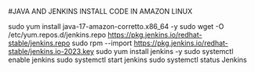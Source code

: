 #JAVA AND JENKINS INSTALL CODE IN AMAZON LINUX

sudo yum install java-17-amazon-corretto.x86_64 -y
sudo wget -O /etc/yum.repos.d/jenkins.repo https://pkg.jenkins.io/redhat-stable/jenkins.repo
sudo rpm --import https://pkg.jenkins.io/redhat-stable/jenkins.io-2023.key
sudo yum install jenkins -y
sudo systemctl enable jenkins
sudo systemctl start jenkins
sudo systemctl status Jenkins
